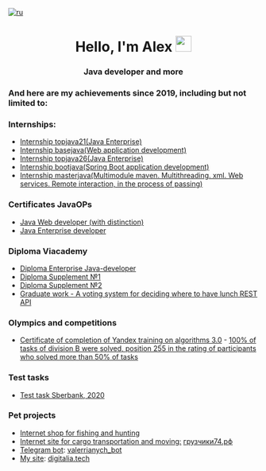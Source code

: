 [![ru](https://img.shields.io/badge/lang-ru-red.svg)](README.ru.md)
<h1 align="center">Hello, I'm Alex 
<img src="https://github.com/blackcater/blackcater/raw/main/images/Hi.gif" height="32" alt=""/></h1>

<h3 align="center">Java developer and more</h3>


### And here are my achievements since 2019, including but not limited to:

### Internships:
- [Internship topjava21(Java Enterprise)](https://github.com/Aleks-i/topjava21)
- [Internship basejava(Web application development)](https://github.com/Aleks-i/basejava)
- [Internship topjava26(Java Enterprise)](https://github.com/Aleks-i/topjava26)
- [Internship bootjava(Spring Boot application development)](https://github.com/Aleks-i/bootjava)
- [Internship masterjava(Multimodule maven. Multithreading. xml. Web services. Remote interaction, in the process of passing)](https://github.com/Aleks-i/masterjava)


### Certificates JavaOPs
- [Java Web developer (with distinction)](https://javaops.ru/certificate/basejava?email=i.vanovaleksval@gmail.com)
- [Java Enterprise developer](https://javaops.ru/certificate/topjava?email=i.vanovaleksval@gmail.com&lang=ru&group=topjava21)


### Diploma Viacademy
- [Diploma Enterprise Java-developer](img/Diploma.jpg)
- [Diploma Supplement №1](img/Application%20page%201.jpg)
- [Diploma Supplement №2](img/Application%20page%202.jpg)
- [Graduate work - A voting system for deciding where to have lunch REST API](https://github.com/Aleks-i/VoitingRestaurants)

### Olympics and competitions
- [Certificate of completion of Yandex training on algorithms 3.0](https://contest.s3.yandex.net/academy/trainings-30/common/ab38040f-569c-4d86-847e-888a48bff09f.pdf) - [100% of tasks of division B were solved, position 255 in the rating of participants who solved more than 50% of tasks](https://yastatic.net/s3/lyceum/%D0%A0%D0%B5%D0%B7%D1%83%D0%BB%D1%8C%D1%82%D0%B0%D1%82%D1%8B_%D1%82%D1%80%D0%B5%D0%BD%D0%B8%D1%80%D0%BE%D0%B2%D0%BE%D0%BA_3_0%E2%80%94%D0%BF%D0%BE%D0%BB%D1%83%D1%87%D0%B5%D0%BD%D0%B8%D0%B5_%D1%81%D0%B5%D1%80%D1%82%D0%B8%D1%84%D0%B8%D0%BA%D0%B0%D1%82%D0%B0.xlsx)

### Test tasks
- [Test task Sberbank, 2020](https://github.com/Aleks-i/RestFullService_TestTask)

### Pet projects
- [Internet shop for fishing and hunting](https://github.com/Aleks-i/rybachek)
- [Internet site for cargo transportation and moving:](https://github.com/Aleks-i/Gruz) [грузчики74.рф](https://грузчики74.рф)
- [Telegram bot](https://github.com/Aleks-i/botfroshareholders): [valerrianych_bot](https://t.me/valerrianych_bot)
- [My site](https://github.com/Aleks-i/digitalia): [digitalia.tech](https://digitalia.tech/)

